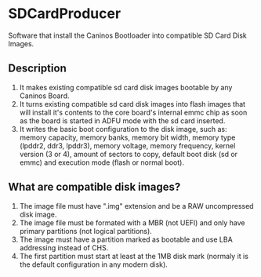 # SDCardProducer
Software that install the Caninos Bootloader into compatible SD Card Disk Images.

## Description
1. It makes existing compatible sd card disk images bootable by any Caninos Board.
2. It turns existing compatible sd card disk images into flash images that will install it's contents to the core board's internal emmc chip as soon as the board is started in ADFU mode with the sd card inserted.
3. It writes the basic boot configuration to the disk image, such as: memory capacity, memory banks, memory bit width, memory type (lpddr2, ddr3, lpddr3), memory voltage, memory frequency, kernel version (3 or 4), amount of sectors to copy, default boot disk (sd or emmc) and execution mode (flash or normal boot).

## What are compatible disk images?
1. The image file must have ".img" extension and be a RAW uncompressed disk image.
2. The image file must be formated with a MBR (not UEFI) and only have primary partitions (not logical partitions).
3. The image must have a partition marked as bootable and use LBA addressing instead of CHS.
4. The first partition must start at least at the 1MB disk mark (normaly it is the default configuration in any modern disk).
